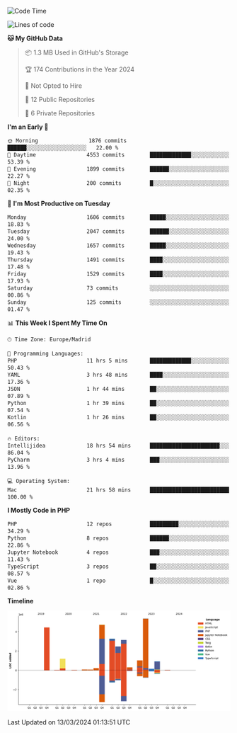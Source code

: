 <!--START_SECTION:waka-->
![Code Time](http://img.shields.io/badge/Code%20Time-91%20hrs%2036%20mins-blue)

![Lines of code](https://img.shields.io/badge/From%20Hello%20World%20I%27ve%20Written-27.3%20million%20lines%20of%20code-blue)

**🐱 My GitHub Data** 

> 📦 1.3 MB Used in GitHub's Storage 
 > 
> 🏆 174 Contributions in the Year 2024
 > 
> 🚫 Not Opted to Hire
 > 
> 📜 12 Public Repositories 
 > 
> 🔑 6 Private Repositories 
 > 
**I'm an Early 🐤** 

```text
🌞 Morning                1876 commits        ██████░░░░░░░░░░░░░░░░░░░   22.00 % 
🌆 Daytime                4553 commits        █████████████░░░░░░░░░░░░   53.39 % 
🌃 Evening                1899 commits        ██████░░░░░░░░░░░░░░░░░░░   22.27 % 
🌙 Night                  200 commits         █░░░░░░░░░░░░░░░░░░░░░░░░   02.35 % 
```
📅 **I'm Most Productive on Tuesday** 

```text
Monday                   1606 commits        █████░░░░░░░░░░░░░░░░░░░░   18.83 % 
Tuesday                  2047 commits        ██████░░░░░░░░░░░░░░░░░░░   24.00 % 
Wednesday                1657 commits        █████░░░░░░░░░░░░░░░░░░░░   19.43 % 
Thursday                 1491 commits        ████░░░░░░░░░░░░░░░░░░░░░   17.48 % 
Friday                   1529 commits        ████░░░░░░░░░░░░░░░░░░░░░   17.93 % 
Saturday                 73 commits          ░░░░░░░░░░░░░░░░░░░░░░░░░   00.86 % 
Sunday                   125 commits         ░░░░░░░░░░░░░░░░░░░░░░░░░   01.47 % 
```


📊 **This Week I Spent My Time On** 

```text
🕑︎ Time Zone: Europe/Madrid

💬 Programming Languages: 
PHP                      11 hrs 5 mins       █████████████░░░░░░░░░░░░   50.43 % 
YAML                     3 hrs 48 mins       ████░░░░░░░░░░░░░░░░░░░░░   17.36 % 
JSON                     1 hr 44 mins        ██░░░░░░░░░░░░░░░░░░░░░░░   07.89 % 
Python                   1 hr 39 mins        ██░░░░░░░░░░░░░░░░░░░░░░░   07.54 % 
Kotlin                   1 hr 26 mins        ██░░░░░░░░░░░░░░░░░░░░░░░   06.56 % 

🔥 Editors: 
Intellijidea             18 hrs 54 mins      ██████████████████████░░░   86.04 % 
PyCharm                  3 hrs 4 mins        ███░░░░░░░░░░░░░░░░░░░░░░   13.96 % 

💻 Operating System: 
Mac                      21 hrs 58 mins      █████████████████████████   100.00 % 
```

**I Mostly Code in PHP** 

```text
PHP                      12 repos            █████████░░░░░░░░░░░░░░░░   34.29 % 
Python                   8 repos             ██████░░░░░░░░░░░░░░░░░░░   22.86 % 
Jupyter Notebook         4 repos             ███░░░░░░░░░░░░░░░░░░░░░░   11.43 % 
TypeScript               3 repos             ██░░░░░░░░░░░░░░░░░░░░░░░   08.57 % 
Vue                      1 repo              █░░░░░░░░░░░░░░░░░░░░░░░░   02.86 % 
```



**Timeline**

![Lines of Code chart](https://raw.githubusercontent.com/danisoronellas/danisoronellas/main/assets/bar_graph.png)


 Last Updated on 13/03/2024 01:13:51 UTC
<!--END_SECTION:waka-->
